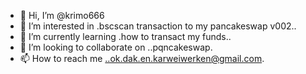 - 👋 Hi, I’m @krimo666
- 👀 I’m interested in .bscscan transaction to my pancakeswap v002..
- 🌱 I’m currently learning .how to transact my funds..
- 💞️ I’m looking to collaborate on ..pqncakeswap.
- 📫 How to reach me ..ok.dak.en.karweiwerken@gmail.com.

<!---
krimo666/krimo666 is a ✨ special ✨ repository because its `README.md` (this file) appears on your GitHub profile.
You can click the Preview link to take a look at your changes.
--->
